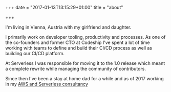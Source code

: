 +++
date = "2017-01-13T13:15:29+01:00"
title = "about"

+++

I'm living in Vienna, Austria with my girlfriend and daughter.
 
I primarily work on developer tooling, productivity and processes. As one of the co-founders and former CTO at Codeship I've spent a lot of time working with teams to define and build their CI/CD process as well as building our CI/CD platform.
 
At Serverless I was responsible for moving it to the 1.0 release which meant a complete rewrite while managing the community of contributors. 

Since then I've been a stay at home dad for a while and as of 2017 working in my [AWS and Serverless consultancy](consulting)
